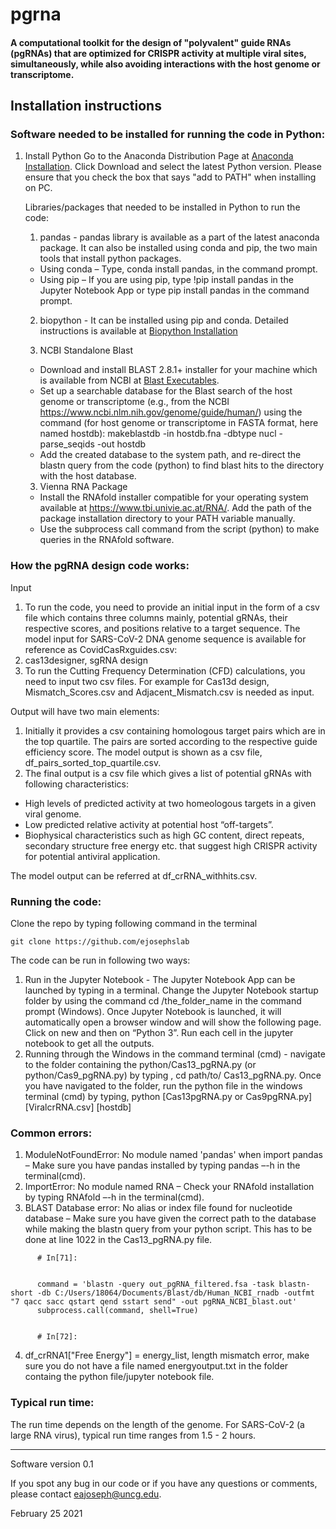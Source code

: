 # pgrna




#### A computational toolkit for the design of "polyvalent" guide RNAs (pgRNAs) that are optimized for CRISPR activity at multiple viral sites, simultaneously, while also avoiding interactions with the host genome or transcriptome.

## Installation instructions

### Software needed to be installed for running the code in Python:

1) Install Python 
      Go to the Anaconda Distribution Page at [Anaconda Installation](https://www.anaconda.com/products/individual). Click Download and select the latest Python version. Please ensure that you check the box that says "add to PATH" when installing on PC.

      Libraries/packages that needed to be installed in Python to run the code:
      
      1) pandas - pandas library is available as a part of the latest anaconda package. It can also be installed using conda and pip, the two main tools that install python packages.
      - Using conda – Type, conda install pandas, in the command prompt.
      - Using pip – If you are using pip, type !pip install pandas in the Jupyter Notebook App or type pip install pandas in the command prompt.
      2) biopython - It can be installed using pip and conda. Detailed instructions is available at [Biopython Installation](https://biopython.org/wiki/Packages)

      2) NCBI Standalone Blast
      - Download and install BLAST 2.8.1+ installer for your machine which is available from NCBI at [Blast Executables](https://ftp.ncbi.nlm.nih.gov/blast/executables/blast+/LATEST/).
      - Set up a searchable database for the Blast search of the host genome or transcriptome (e.g., from the NCBI https://www.ncbi.nlm.nih.gov/genome/guide/human/) using the command (for host genome or transcriptome in FASTA format, here named hostdb): makeblastdb -in hostdb.fna -dbtype nucl -parse_seqids  -out hostdb 
      - Add the created database to the system path, and re-direct the blastn query from the code (python) to find blast hits to the directory with the host database.


      3) Vienna RNA Package
      - Install the RNAfold installer compatible for your operating system available at https://www.tbi.univie.ac.at/RNA/. Add the path of the package installation directory to your PATH variable manually.
      - Use the subprocess call command from the script (python) to make queries in the RNAfold software.

### How the pgRNA design code works:

Input
1) To run the code, you need to provide an initial input in the form of a csv file which contains three columns mainly, potential gRNAs, their respective scores, and positions relative to a target sequence. The model input for SARS-CoV-2 DNA genome sequence is available for reference as CovidCasRxguides.csv:
2)  cas13designer, sgRNA design
3) To run the Cutting Frequency Determination (CFD) calculations, you need to input two csv files. For example for Cas13d design, Mismatch_Scores.csv and Adjacent_Mismatch.csv is needed as input. 

Output will have two main elements:

1) Initially it provides a csv containing homologous target pairs which are in the top quartile. The pairs are sorted according to the respective guide efficiency score. The model output is shown as a csv file, df_pairs_sorted_top_quartile.csv. 
2) The final output is a csv file which gives a list of potential gRNAs with following characteristics:
- High levels of predicted activity at two homeologous targets in a given viral genome.
- Low predicted relative activity at potential host “off-targets”.
- Biophysical characteristics such as high GC content, direct repeats, secondary structure free energy etc. that suggest high CRISPR activity for potential antiviral application.

The model output can be referred at df_crRNA_withhits.csv.

### Running the code:

Clone the repo by typing following command in the terminal
```
git clone https://github.com/ejosephslab

```



The code can be run in following two ways:
1) Run in the Jupyter Notebook - The Jupyter Notebook App can be launched by typing in a terminal. Change the Jupyter Notebook startup folder by using the command cd /the_folder_name in the command prompt (Windows). Once Jupyter Notebook is launched, it will automatically open a browser window and will show the following page. Click on new and then on “Python 3”. Run each cell in the jupyter notebook to get all the outputs.
2) Running through the Windows in the command terminal (cmd) - navigate to the folder containing the python/Cas13_pgRNA.py (or python/Cas9_pgRNA.py) by typing , cd path/to/ Cas13_pgRNA.py.
Once you have navigated to the folder, run the python file in the windows terminal (cmd) by typing, 
python [Cas13pgRNA.py or Cas9pgRNA.py] [ViralcrRNA.csv] [hostdb]

### Common errors:

1) ModuleNotFoundError: No module named 'pandas' when import pandas – Make sure you have pandas installed by typing pandas –-h in the terminal(cmd).
2) ImportError: No module named RNA – Check your RNAfold installation by typing RNAfold –-h in the terminal(cmd).
3) BLAST Database error: No alias or index file found for nucleotide database – Make sure you have given the correct path to the database while making the blastn query from your python script. This has to be done at line 1022 in the Cas13_pgRNA.py file.
```
      # In[71]:


      command = 'blastn -query out_pgRNA_filtered.fsa -task blastn-short -db C:/Users/18064/Documents/Blast/db/Human_NCBI_rnadb -outfmt "7 qacc sacc qstart qend sstart send" -out pgRNA_NCBI_blast.out'
      subprocess.call(command, shell=True)


      # In[72]:
```
      
4) df_crRNA1["Free Energy"] = energy_list, length mismatch error, make sure you do not have a file named energyoutput.txt in the folder containg the python file/jupyter notebook file.

### Typical run time:

The run time depends on the length of the genome. For SARS-CoV-2 (a large RNA virus), typical run time ranges from 1.5 - 2 hours.

---------------------------------------
 Software version 0.1
 
 If you spot any bug in our code or if you have any questions or comments, please contact eajoseph@uncg.edu.

February 25 2021
